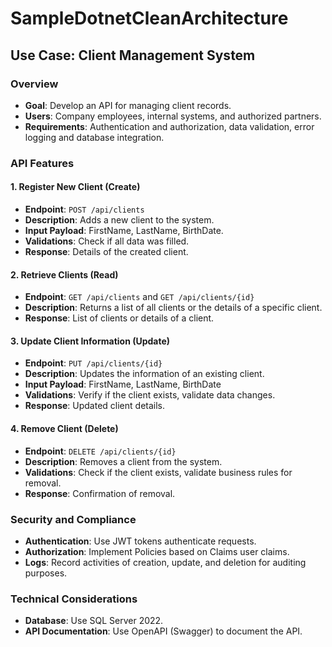 # SampleDotnetCleanArchitecture

## Use Case: Client Management System

### Overview

- **Goal**: Develop an API for managing client records.
- **Users**: Company employees, internal systems, and authorized partners.
- **Requirements**: Authentication and authorization, data validation, error logging and database integration.

### API Features

#### 1. Register New Client (Create)
- **Endpoint**: `POST /api/clients`
- **Description**: Adds a new client to the system.
- **Input Payload**: FirstName, LastName, BirthDate.
- **Validations**: Check if all data was filled.
- **Response**: Details of the created client.

#### 2. Retrieve Clients (Read)
- **Endpoint**: `GET /api/clients` and `GET /api/clients/{id}`
- **Description**: Returns a list of all clients or the details of a specific client.
- **Response**: List of clients or details of a client.

#### 3. Update Client Information (Update)
- **Endpoint**: `PUT /api/clients/{id}`
- **Description**: Updates the information of an existing client.
- **Input Payload**: FirstName, LastName, BirthDate
- **Validations**: Verify if the client exists, validate data changes.
- **Response**: Updated client details.

#### 4. Remove Client (Delete)
- **Endpoint**: `DELETE /api/clients/{id}`
- **Description**: Removes a client from the system.
- **Validations**: Check if the client exists, validate business rules for removal.
- **Response**: Confirmation of removal.

### Security and Compliance

- **Authentication**: Use JWT tokens authenticate requests.
- **Authorization**: Implement Policies based on Claims user claims.
- **Logs**: Record activities of creation, update, and deletion for auditing purposes.

### Technical Considerations

- **Database**: Use SQL Server 2022.
- **API Documentation**: Use OpenAPI (Swagger) to document the API.
